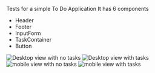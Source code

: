 Tests for a simple To Do Application
It has 6 components
- Header
- Footer
- InputForm
- TaskContainer
- Button

![Desktop view with no tasks](jest/Images/jest-app-desktop-no-tasks.png)
![Desktop view with tasks](jest/Images/jest-app-desktop-with-tasks.png)
![mobile view with no tasks](jest/Images/jest-app-mobile-with-task.png)
![mobile view with tasks](jest/Images/jest-app-mobile.png)




